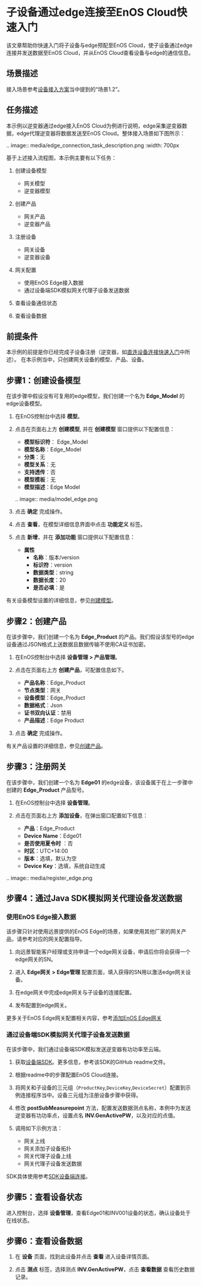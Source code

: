 # 子设备通过edge连接至EnOS Cloud快速入门

该文章帮助你快速入门将子设备与edge预配至EnOS Cloud，使子设备通过edge连接并发送数据至EnOS Cloud，并从EnOS Cloud查看设备与edge的通信信息。


## 场景描述<scenario>
接入场景参考[设备接入方案](connection_scenarios)当中提到的“场景1.2”。


## 任务描述<description>

本示例以逆变器通过edge接入EnOS Cloud为例进行说明，edge采集逆变器数据，edge代理逆变器将数据发送至EnOS Cloud。整体接入场景如下图所示：

.. image:: media/edge_connection_task_description.png
   :width: 700px

基于上述接入流程图，本示例主要有以下任务：

1. 创建设备模型

   - 网关模型
   - 逆变器模型

2. 创建产品

   - 网关产品
   - 逆变器产品

3. 注册设备

   - 网关设备
   - 逆变器设备

4. 网关配置

   - 使用EnOS Edge接入数据
   - 通过设备端SDK模拟网关代理子设备发送数据

5. 查看设备通信状态

6. 查看设备数据


## 前提条件<prerequisites>

本示例的前提是你已经完成子设备注册（逆变器，如[直连设备连接快速入门](gettingstarted_device_connection)中所述）。
在本示例当中，只创建网关设备的模型、产品、设备。


## 步骤1：创建设备模型<createmodel>

在该步骤中假设没有可复用的edge模型，我们创建一个名为 **Edge_Model** 的edge设备模型。

1. 在EnOS控制台中选择 **模型**。

2. 点击在页面右上方 **创建模型**, 并在 **创建模型** 窗口提供以下配置信息：

   - **模型标识符**： Edge_Model
   - **模型名称**：Edge_Model
   - **分类**：无
   - **模型关系**：无
   - **支持透传**：否
   - **模型模板**：无
   - **模型描述**：Edge Model

   .. image:: media/model_edge.png

3. 点击 **确定** 完成操作。

4. 点击 **查看**，在模型详细信息界面中点击 **功能定义** 标签。

5. 点击 **新增**，并在 **添加功能** 窗口提供以下配置信息：

   - **属性**
     - **名称**：版本/version
     - **标识符**：version
     - **数据类型**：string
     - **数据长度**：20
     - **是否必填**：是

有关设备模型设置的详细信息，参见[创建模型](model/creating_model)。


## 步骤2：创建产品<createproduct>

在该步骤中，我们创建一个名为 **Edge_Product** 的产品。我们假设该型号的edge设备通过JSON格式上送数据且数据传输不使用CA证书加密。

1. 在EnOS控制台中选择 **设备管理 > 产品管理**。

2. 点击在页面右上方 **创建产品**，可配置信息如下。

   - **产品名称**：Edge_Product
   - **节点类型**：网关
   - **设备模型**：Edge_Product
   - **数据格式**：Json
   - **证书双向认证**：禁用
   - **产品描述**：Edge Product

3. 点击 **确定** 完成操作。

有关产品设置的详细信息，参见[创建产品](cloud/creating_product)。


## 步骤3：注册网关<registergateway>

在该步骤中，我们创建一个名为 **Edge01** 的edge设备，该设备属于在上一步骤中创建的 **Edge_Product** 产品型号。

1. 在EnOS控制台中选择 **设备管理**。

2. 点击在页面右上方 **添加设备**，在弹出窗口配置如下信息：

   - **产品**：Edge_Product
   - **Device Name**：Edge01
   - **是否使用夏令时** ：否
   - **时区**：UTC+14:00
   - **版本**：选填，默认为空
   - **Device Key**：选填，系统自动生成

.. image:: media/register_edge.png

## 步骤4：通过Java SDK模拟网关代理设备发送数据<edgegateway>

### 使用EnOS Edge接入数据<access>

该步骤只针对使用远景提供的EnOS Edge的场景，如果使用其他厂家的网关产品，请参考对应的网关配置指导。

1. 向远景智能客户经理或支持申请一个edge网关设备，申请后你将会获得一个edge网关的SN。

2. 进入 **Edge网关 > Edge管理** 配置页面，填入获得的SN用以激活edge网关设备。

3. 在edge网关中完成edge网关与子设备的连接配置。

4. 发布配置到edge网关。

更多关于EnOS Edge网关配置相关内容，参考[添加EnOS Edge网关](edge/managing_edge)

### 通过设备端SDK模拟网关代理子设备发送数据<DeviceSDK>

在该步骤中，我们通过设备端SDK模拟发送逆变器有功功率至云端。

1. 获取[设备端SDK](https://github.com/EnvisionIot/enos-mqtt-java-sdk)。更多信息，参考该SDK的GitHub readme文件。

2. 根据readme中的步骤配置EnOS Cloud连接。

3. 将网关和子设备的三元组（`ProductKey`,`DeviceKey`,`DeviceSecret`）配置到示例连接程序当中。设备三元组为注册设备步骤中获得。

4. 修改 **postSubMeasurepoint** 方法，配置发送数据测点名称，本例中为发送逆变器有功功率点，设置点名 **INV.GenActivePW**，以及对应的点值。

5. 调用如下示例方法：

   - 网关上线
   - 网关添加子设备拓扑
   - 网关代理子设备上线
   - 网关代理子设备发送数据

SDK具体使用参考[SDK设备端连接](device/using_java_sdk)。


## 步骤5：查看设备状态<checkdevice>

进入控制台，选择 **设备管理**，查看Edge01和INV001设备的状态，确认设备处于在线状态。

## 步骤6：查看设备数据<checkdata>

1. 在 **设备** 页面，找到此设备并点击 **查看** 进入设备详情页面。

2. 点击 **测点** 标签，选择测点 **INV.GenActivePW**，点击 **查看数据** 查看历史数据记录。
